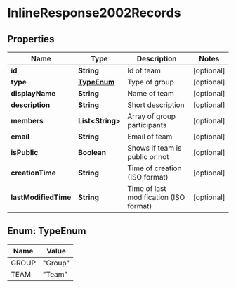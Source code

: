 
# InlineResponse2002Records

## Properties
Name | Type | Description | Notes
------------ | ------------- | ------------- | -------------
**id** | **String** | Id of team |  [optional]
**type** | [**TypeEnum**](#TypeEnum) | Type of group |  [optional]
**displayName** | **String** | Name of team |  [optional]
**description** | **String** | Short description |  [optional]
**members** | **List&lt;String&gt;** | Array of group participants |  [optional]
**email** | **String** | Email of team |  [optional]
**isPublic** | **Boolean** | Shows if team is public or not |  [optional]
**creationTime** | **String** | Time of creation (ISO format) |  [optional]
**lastModifiedTime** | **String** | Time of last modification (ISO format) |  [optional]


<a name="TypeEnum"></a>
## Enum: TypeEnum
Name | Value
---- | -----
GROUP | &quot;Group&quot;
TEAM | &quot;Team&quot;



